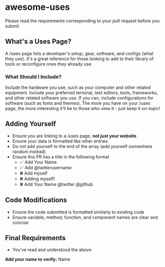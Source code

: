 # awesome-uses

Please read the requirements corresponding to your pull request before you submit.

## What's a Uses Page?

A /uses page lists a developer's setup, gear, software, and configs (what they *use*). It's a great reference for those looking to add to their library of tools or reconfigure ones they already use.

### What Should I Include?

Include the hardware you use, such as your computer and other related equipment. Include your preferred terminal, text editors, tools, frameworks, and other related software you use. If you can, include configurations for software (such as fonts and themes). The more you have on your /uses page, the more interesting it'll be to those who view it - just keep it on-topic!

## Adding Yourself

* Ensure you are linking to a /uses page, **not just your website**
* Ensure your data is formatted like other entries
* Do not add yourself to the end of the array (add yourself somewhere random instead)
* Ensure this PR has a title in the following format
    * ✅ Add Your Name
    * ✅ Add @twitterusername
    * ❌ Add myself
    * ❌ Adding myself!
    * ❌ Add Your Name @twitter @github

## Code Modifications

* Ensure the code submitted is formatted similarly to existing code
* Ensure variable, method, function, and component names are clear and concise

## Final Requirements

* You've read and understood the above

**Add your name to verify:** Name